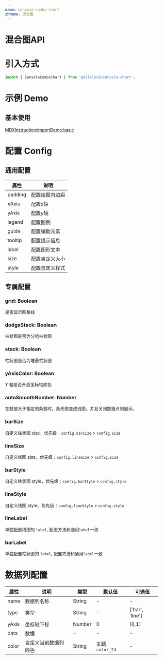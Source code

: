 ```yaml
---
name: console-combo-chart
zhName: 混合图
---
```


# 混合图API

# 引入方式
```javascript
import { ConsoleComboChart } from '@alicloud/console-chart';
```

# 示例 Demo

## 基本使用
[MDXInstruction:importDemo:basic](./demo/basic.tsx)

# 配置 Config

## 通用配置

| 属性 | 说明 |
| --- | --- |
| padding | 配置绘图内边距 |
| xAxis | 配置x轴 |
| yAxis | 配置y轴 |
| legend | 配置图例 |
| guide | 配置辅助元素 |
| tooltip | 配置提示信息 |
| label | 配置图形文本 |
| size | 配置自定义大小 |
| style | 配置自定义样式 |

## 专属配置

### grid: Boolean
是否显示网格线

### dodgeStack: Boolean
柱状图是否为分组柱状图

### stack: Boolean
柱状图是否为堆叠柱状图

### yAxisColor: Boolean
Y 轴是否开启坐标轴颜色

### autoSmoothNumber: Number
在数值大于指定的条数时，条形图变成线图，并且关闭数据点的展示。

### barSize
自定义柱状图 size，优先级：`config.barSize` > `config.size`

### lineSize
自定义线图 size，优先级：`config.lineSize` > `config.size`

### barStyle
自定义柱状图 style，优先级：`config.barStyle` > `config.style`

### lineStyle
自定义线图 style，优先级：`config.lineStyle` > `config.style`

### lineLabel
单独配置线图的 `label`, 配置方法和通用`label`一致

### barLabel
单独配置柱状图的 `label`, 配置方法和通用`label`一致

# 数据列配置
| 属性 | 说明 | 类型 | 默认值 | 可选值 |
| --- | --- | --- | --- | --- |
| name | 数据列名称 | String | - | - |
| type | 类型 | String | - | ['bar', 'line'] |
| yAxis | 坐标轴下标 | Number | 0 | [0,1] |
| data | 数据 | - | - | - |
| color | 自定义当前数据列颜色 | String | 主题`color_24` | - |
